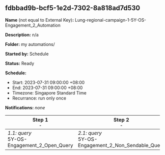 ## fdbbad9b-bcf5-1e2d-7302-8a818ad7d530

**Name** (not equal to External Key)**:** Lung-regional-campaign-1-5Y-OS-Engagement_2_Automation

**Description:** n/a

**Folder:** my automations/

**Started by:** Schedule

**Status:** Ready

**Schedule:**

* Start: 2023-07-31 09:00:00 +08:00
* End: 2023-07-31 09:00:00 +08:00
* Timezone: Singapore Standard Time
* Recurrance: run only once

**Notifications:** _none_


| Step 1<br>_<small>-</small>_ | Step 2<br>_<small>-</small>_ | Step 3<br>_<small>-</small>_ | Step 4<br>_<small>-</small>_ |
| --- | --- | --- | --- |
| _1.1: query_<br>5Y-OS-Engagement_2_Open_Query | _2.1: query_<br>5Y-OS-Engagement_2_Non_Sendable_Query | _3.1: query_<br>5Y-OS-Engagement_2_CRM_Profiles_Query | _4.1: filter_<br>5Y-OS-Engagement_2_Filter_Activity |
